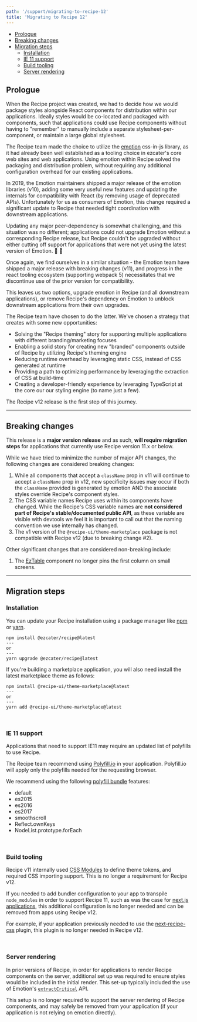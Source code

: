 ```yaml
---
path: '/support/migrating-to-recipe-12'
title: 'Migrating to Recipe 12'
---
```


- [Prologue](#prologue)
- [Breaking changes](#breaking-changes)
- [Migration steps](#migration-steps)
  - [Installation](#installation)
  - [IE 11 support](#ie-11-support)
  - [Build tooling](#build-tooling)
  - [Server rendering](#server-rendering)

## Prologue

When the Recipe project was created, we had to decide how we would package styles alongside React components for distribution within our applications. Ideally styles would be co-located and packaged with components, such that applications could use Recipe components without having to "remember" to manually include a separate stylesheet-per-component, or maintain a large global stylesheet.

The Recipe team made the choice to utilize the [emotion](https://emotion.sh/docs/introduction) css-in-js library, as it had already been well established as a tooling choice in ezcater's core web sites and web applications. Using emotion within Recipe solved the packaging and distribution problem, without requiring any additional configuration overhead for our existing applications.

In 2019, the Emotion maintainers shipped a major release of the emotion libraries (v10), adding some very useful new features and updating the internals for compatibility with React (by removing usage of deprecated APIs). Unfortunately for us as consumers of Emotion, this change required a significant update to Recipe that needed tight coordination with downstream applications. 

Updating any major peer-dependency is somewhat challenging, and this situation was no different; applications could not upgrade Emotion without a corresponding Recipe release, but Recipe couldn't be upgraded without either cutting off support for applications that were not yet using the latest version of Emotion. 🐔 🥚

Once again, we find ourselves in a similar situation - the Emotion team have shipped a major release with breaking changes (v11), and progress in the react tooling ecosystem (supporting webpack 5) necessitates that we discontinue use of the prior version for compatibility.

This leaves us two options, upgrade emotion in Recipe (and all downstream applications), or remove Recipe's dependency on Emotion to unblock downstream applications from their own upgrades.

The Recipe team have chosen to do the latter. We've chosen a strategy that creates with some new opportunities: 

- Solving the "Recipe theming" story for supporting multiple applications with different branding/marketing focuses
- Enabling a solid story for creating new "branded" components outside of Recipe by utilizing Recipe's theming engine
- Reducing runtime overhead by leveraging static CSS, instead of CSS generated at runtime
- Providing a path to optimizing performance by leveraging the extraction of CSS at build-time
- Creating a developer-friendly experience by leveraging TypeScript at the core our our styling engine (to name just a few).

The Recipe v12 release is the first step of this journey.

---

## Breaking changes

This release is a **major version release** and as such, **will require migration steps** for applications that currently use Recipe version 11.x or below.

While we have tried to minimize the number of major API changes, the following changes are considered breaking changes:

1.  While all components that accept a `className` prop in v11 will continue to accept a `className` prop in v12, new specificity issues may occur if both the `className` provided is generated by emotion AND the associate styles override Recipe's component styles.
2. The CSS variable names Recipe uses within its components have changed. While the Recipe's CSS variable names are **not considered part of Recipe's stable/documented public API**, as these variable are visible with devtools we feel it is important to call out that the naming convention we use internally has changed.
3. The v1 version of the `@recipe-ui/theme-marketplace` package is not compatible with Recipe v12 (due to breaking change #2).

Other significant changes that are considered non-breaking include:

1. The [EzTable](/components/EzTable) component no longer pins the first column on small screens.


---

## Migration steps

### Installation

You can update your Recipe installation using a package manager like [npm](https://docs.npmjs.com/cli/v6/commands/npm) or [yarn](https://classic.yarnpkg.com/lang/en/).

```term
npm install @ezcater/recipe@latest
---
or
---
yarn upgrade @ezcater/recipe@latest
```

If you're building a marketplace application, you will also need install the latest marketplace theme as follows:

```term
npm install @recipe-ui/theme-marketplace@latest
---
or
---
yarn add @recipe-ui/theme-marketplace@latest
```

<br>

### IE 11 support

Applications that need to support IE11 may require an updated list of polyfills to use Recipe.

The Recipe team recommend using [Polyfill.io](https://polyfill.io/) in your application. Polyfill.io will apply only the polyfills needed for the requesting browser.

We recommend using the following [polyfill bundle](https://polyfill.io/v3/url-builder/) features:

- default
- es2015
- es2016
- es2017
- smoothscroll
- Reflect.ownKeys
- NodeList.prototype.forEach

<br>

### Build tooling

Recipe v11 internally used [CSS Modules](https://github.com/css-modules/css-modules) to define theme tokens, and required CSS importing support. This is no longer a requirement for Recipe v12.

If you needed to add bundler configuration to your app to transpile `node_modules` in order to support Recipe 11, such as was the case for [next.js applications](https://ezcater.github.io/recipe/support/migrating-to-recipe-11#nextjs), this additional configuration is no longer needed and can be removed from apps using Recipe v12. 

For example, if your application previously needed to use the [next-recipe-css](https://github.com/ezcater/recipe/tree/d71b0e18c949b2e5abf4c3a7158428d508b874bb/packages/next-recipe-css) plugin, this plugin is no longer needed in Recipe v12.



<br>

### Server rendering

In prior versions of Recipe, in order for applications to render Recipe components on the server, additional set up was required to ensure styles would be included in the initial render. This set-up typically included the use of Emotion's [`extractCritical`](https://emotion.sh/docs/ssr#extractcritical) API.

This setup is no longer required to support the server rendering of Recipe components, and may safely be removed from your application (if your application is not relying on emotion directly).

